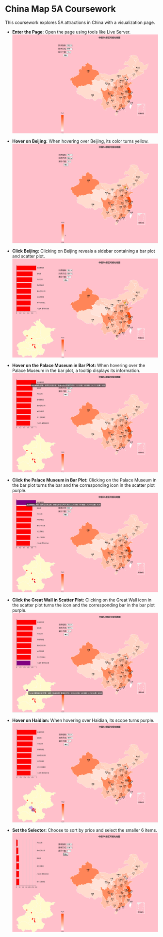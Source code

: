# China Map 5A Coursework

This coursework explores 5A attractions in China with a visualization page.

- **Enter the Page:** Open the page using tools like Live Server.
![Enter the Show](demo/01_Enter_the_show.png)

- **Hover on Beijing:** When hovering over Beijing, its color turns yellow.
![Hover on Beijing](demo/02_Hover_on_Beijing.png)

- **Click Beijing:** Clicking on Beijing reveals a sidebar containing a bar plot and scatter plot.
![Click Beijing](demo/03_Click_Beijing.png)

- **Hover on the Palace Museum in Bar Plot:** When hovering over the Palace Museum in the bar plot, a tooltip displays its information.
![Hover on the Palace Museum](demo/04_Hover_on_the_Palace_Museum.png)

- **Click the Palace Museum in Bar Plot:** Clicking on the Palace Museum in the bar plot turns the bar and the corresponding icon in the scatter plot purple.
![Click the Palace Museum](demo/05_Click_the_Palace_Museum.png)

- **Click the Great Wall in Scatter Plot:** Clicking on the Great Wall icon in the scatter plot turns the icon and the corresponding bar in the bar plot purple.
![Click the Great Wall](demo/06_Click_the_Great_Wall.png)

- **Hover on Haidian:** When hovering over Haidian, its scope turns purple.
![Hover on Haidian](demo/07_Hover_on_Haidian.png)

- **Set the Selector:** Choose to sort by price and select the smaller 6 items.
![Change the Selector](demo/08_Change_the_selector.png)
